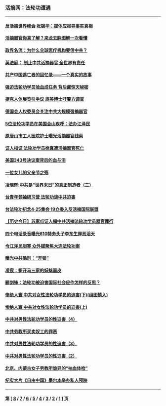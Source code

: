 ### 活摘网：法轮功遭遇
---
#### [反活摘世界峰会 张锦华：媒体应报导事实真相](../../pages/nf5881/n13278502.md?11060430) 
#### [活摘器官你真了解？来龙去脉图解一次看懂](../../pages/nf5881/n13013820.md?11060430) 
#### [政界名流：为什么全球医疗机构要信中共？](../../pages/nf5881/n11945479.md?11060430) 
#### [英法庭： 制止中共活摘器官 全世界有责任](../../pages/nf5881/n11330691.md?11060430) 
#### [共产中国逃亡者的回忆录——一个真实的故事](../../pages/nf5881/n10918649.md?11060430) 
#### [强迫法轮功学员验血成任务 背后藏惊天秘密](../../pages/nf5881/n4252384.md?11060430) 
#### [捷克人体展览引争议 旅美博士吁警方调查](../../pages/nf5881/n9429187.md?11060430) 
#### [德国会人权委员会关注中共大规模强摘器官](../../pages/nf5881/n8418950.md?11060430) 
#### [5位法轮功学员在美国会山疾呼：法办江泽民](../../pages/nf5881/n8101519.md?11060430) 
#### [原唐山市工人医院护士曝光活摘器官线索](../../pages/nf5881/n8076384.md?11060430) 
#### [证人指证 法轮功学员徐真遭活摘器官死亡](../../pages/nf5881/n8042467.md?11060430) 
#### [美国343号决议案背后的血与泪](../../pages/nf5881/n8020684.md?11060430) 
#### [一位女儿的父亲节之殇](../../pages/nf5881/n8014122.md?11060430) 
#### [凌晓辉:中共是“世界末日”的真正制造者（三）](../../pages/nf5881/n4210333.md?11060430) 
#### [台青年领袖研习营 法轮功谈中共迫害](../../pages/nf5881/n4141857.md?11060430) 
#### [台法轮功纪念4‧25集会 19立委入反活摘国际联盟](../../pages/nf5881/n4141821.md?11060430) 
#### [【历史今日】苏家屯证人揭中共活摘法轮功学员器官罪行](../../pages/nf5881/n4135912.md?11060430) 
#### [四个电话录音曝光610特务头子李东生罪恶滔天](../../pages/nf5881/n4040060.md?11060430) 
#### [令江泽民胆寒 众外媒聚焦大连法轮功案](../../pages/nf5881/n3932671.md?11060430) 
#### [曝光中共酷刑：“开锁”](../../pages/nf5881/n3889373.md?11060430) 
#### [凌宸：撕开马三家的妖魅画皮](../../pages/nf5881/n3849369.md?11060430) 
#### [郦剑锋：法轮功被迫害国际社会应作怎样的反思？](../../pages/nf5881/n3824560.md?11060430) 
#### [惨绝人寰 中共对女性法轮功学员的迫害(下)(组图慎入)](../../pages/nf5881/n3816285.md?11060430) 
#### [惨绝人寰 中共对女性法轮功学员的迫害(上)](../../pages/nf5881/n3815374.md?11060430) 
#### [中共对男性法轮功学员的性迫害（4）](../../pages/nf5881/n3769144.md?11060430) 
#### [中共劳教所买卖奴工的罪恶](../../pages/nf5881/n3769378.md?11060430) 
#### [中共对男性法轮功学员的性迫害（3）](../../pages/nf5881/n3768231.md?11060430) 
#### [中共对男性法轮功学员的性迫害（2）](../../pages/nf5881/n3767211.md?11060430) 
#### [北京、内蒙古女子劳教所诡异的“抽血体检”](../../pages/nf5881/n3753158.md?11060430) 
#### [纪实大片《自由中国》墨尔本举办私人预映](../../pages/nf5881/n3743337.md?11060430) 

---
#### 第 [ [8](./8.md?11060430) / [7](./7.md?11060430) / [6](./6.md?11060430) / [5](./5.md?11060430) / [4](./4.md?11060430) / [3](./3.md?11060430) / [2](./2.md?11060430) / [1](./1.md?11060430) ] 页
